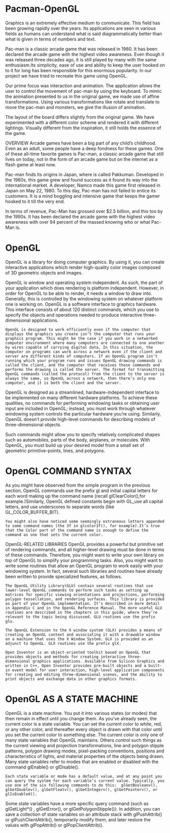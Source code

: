 # Pacman-OpenGL

Graphics is an extremely effective medium to communicate. This field has been growing rapidly over the years. Its applications are seen in various fields as humans can understand what is said diagrammatically better than what is given in terms of numbers and text. 

Pac-man is a classic arcade game that was released in 1980. It has been declared the arcade game with the highest video awareness. Even though it was released three decades ago, it is still played by many with the same enthusiasm.Its simplicity, ease of use and ability to keep the user hooked on to it for long has been responsible for this enormous popularity. In our project we have tried to recreate this game using OpenGL.

Our prime focus was interaction and animation. The application allows the user to control the movement of pac-man by using the keyboard. To mimic the animation presented to us in the original game, we made use of affine transformations. Using various transformations like rotate and translate to move the pac-man and monsters, we give the illusion of animation.

The layout of the board differs slightly from the original game. We have experimented with a 
different color scheme and rendered it with different lightings. Visually different from the 
inspiration, it still holds the essence of the game.

OVERVIEW
Arcade games have been a big part of any child’s childhood. Even as an adult, some people have a deep fondness for these games. One of these all-time favorite games is Pac-man, a classic arcade game that still lives on today, not in the form of an arcade game but on the internet as a flash game at least now.

Pac-man finds its origins in Japan, where is called Pakkuman. Developed in the 1980s, this game grew and found success as it found its way into the international market.  A developer, Namco made this game first released in Japan on May 22, 1980. To this day, Pac-man has not failed to entice its customers. It is a mind boggling and intensive game that keeps the gamer hooked to it till the very end.

In terms of revenue, Pac-Man has grossed over $2.5 billion, and this too by the 1990s. It has been declared the arcade game with the highest video awareness with over 94 percent of the massed knowing who or what Pac-Man is.

# OpenGL
OpenGL is a library for doing computer graphics. By using it, you can create interactive applications which render high-quality color images composed of 3D geometric objects and images.

OpenGL is window and operating system independent. As such, the part of your application which does rendering is platform independent. However, in order for OpenGL to be able to render, it needs a window to draw into. Generally, this is controlled by the windowing system on whatever platform one is working on.
	OpenGL is a software interface to graphics hardware. This interface consists of about 120 distinct commands, which you use to specify the objects and operations needed to produce interactive three-dimensional applications.

	OpenGL is designed to work efficiently even if the computer that displays the graphics you create isn’t the computer that runs your graphics program. This might be the case if you work in a networked computer environment where many computers are connected to one another by wires capable of carrying digital data. In this situation, the computer on programs can work across a network even if the client and server are different kinds of computers. If an OpenGL program isn’t running which your program runs and issues OpenGL drawing commands is called the client, and the computer that receives those commands and performs the drawing is called the server. The format for transmitting OpenGL commands (called the protocol) from the client to the server is always the same, so OpenGL across a network, then there’s only one computer, and it is both the client and the server.
	
OpenGL is designed as a streamlined, hardware-independent interface to be implemented on many different hardware platforms. To achieve these qualities, no commands for performing windowing tasks or obtaining user input are included in OpenGL; instead, you must work through whatever windowing system controls the particular hardware you’re using. Similarly, OpenGL doesn’t provide high-level commands for describing models of three-dimensional objects.

Such commands might allow you to specify relatively complicated shapes such as automobiles, parts of the body, airplanes, or molecules. With OpenGL, you must build up your desired model from a small set of geometric primitive-points, lines, and polygons.

# OpenGL COMMAND SYNTAX
As you might have observed from the simple program in the previous section, OpenGL commands use the prefix gl and initial capital letters for each word making up the command name (recall glClearColor(),for example.)Similarly, OpenGL defined constants begin with GL_use all capital letters, and use underscores to separate words (like GL_COLOR_BUFFER_BIT).

	You might also have noticed some seemingly extraneous letters appended to some command names (the 3f in glcolor3f(), for example).It’s true that the Color part of the command name is enough to define the command as one that sets the current color.
OpenGL-RELATED LIBRARIES
OpenGL provides a powerful but primitive set of rendering commands, and all higher-level drawing must be done in terms of these commands. Therefore, you might want to write your own library on top of OpenGL to simplify your programming tasks. Also, you might want to write some routines that allow an OpenGL program to work easily with your windowing system. In fact, several such libraries and routines have already been written to provide specialized features, as follows.
 
	The OpenGL Utility Library(GLU) contain several routines that use lower-level OpenGL commands to perform such tasks as setting up matrices for specific viewing orientations and projections, performing polygon tessellation, and rendering surfaces. This library is provided as part of your OpenGL implementation. It’s described in more detail in Appendix C and in the OpenGL Reference Manual. The more useful GLU routines are described in the chapters in this guide, where they’re relevant to the topic being discussed. GLU routines use the prefix glu.

	The OpenGL Extension to the X window system (GLX) provides a means of creating an OpenGL context and associating it with a drawable window on a machine that uses the X Window System. GLX is provided as an adjunct to OpenGL. GLX routines use the prefix glX.

	Open Inventor is an object-oriented toolkit based on OpenGL that provides objects and methods for creating interactive three-dimensional graphics applications. Available from Silicon Graphics and written in C++, Open Inventor provides pre-built objects and a built-in event model for user interaction, high-level application components for creating and editing three-dimensional scenes, and the ability to print objects and exchange data in other graphics formats.

# OpenGL AS A STATE MACHINE
OpenGL is a state machine. You put it into various states (or modes) that then remain in effect until you change them. As you’ve already seen, the current color is a state variable. You can set the current color to white, red, or any other color, and thereafter every object is drawn with that color until you set the current color to something else. The current color is only one of many state variables that OpenGL maintains. Others control such things as the current viewing and projection transformations, line and polygon stipple patterns, polygon drawing modes, pixel-packing conventions, positions and characteristics of lights, and material properties of the objects being drawn. Many state variables refer to modes that are enabled or disabled with the command glEnable() or glDisable().

	Each state variable or mode has a default value, and at any point you can query the system for each variable’s current value. Typically, you use one of the six following commands to do this:  glGetBooleanv(), glGetDoublev(), glGetFloatv(), glGetIntegerv(), glGetPointerv(), or glIsEnabled().
	
 Some state variables have a more specific query command (such as glGetLight*() ,
glGetError(), or glGetPolygonStipple()). In addition, you can save a collection of state variables on an attribute stack with glPushAttrib() or glPushClientAttrib(), temporarily modify them, and later restore  the values with glPopAttrib() or glPopClientAttrib().
